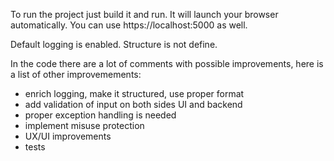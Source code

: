 To run the project just build it and run.
It will launch your browser automatically.
You can use https://localhost:5000 as well.

Default logging is enabled. Structure is not define.

In the code there are a lot of comments with possible
improvements, here is a list of other improvemements:

- enrich logging, make it structured, use proper format
- add validation of input on both sides UI and backend
- proper exception handling is needed
- implement misuse protection
- UX/UI improvements
- tests
